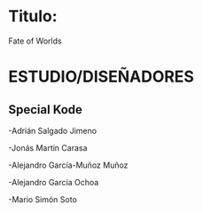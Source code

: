 # Titulo: 
Fate of Worlds
 
# ESTUDIO/DISEÑADORES
## Special Kode
-Adrián Salgado Jimeno


-Jonás Martín Carasa


-Alejandro García-Muñoz Muñoz


-Alejandro García Ochoa


-Mario Simón Soto 
